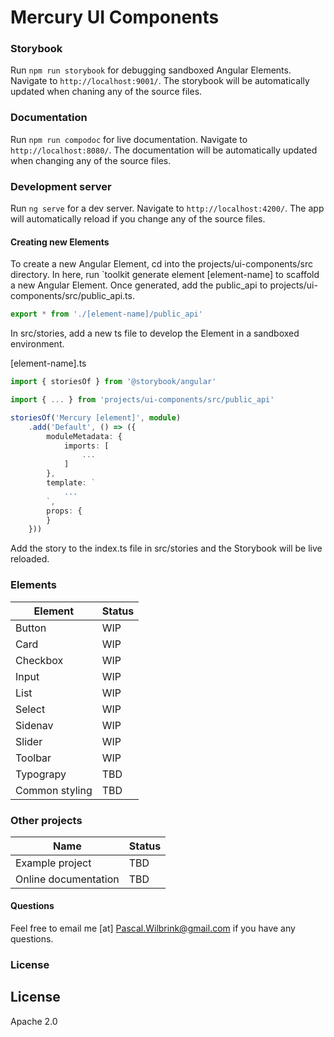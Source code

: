 # Mercury UI Components

### Storybook
Run `npm run storybook` for debugging sandboxed Angular Elements. Navigate to `http://localhost:9001/`. The storybook will be automatically updated when chaning any of the source files.

### Documentation
Run `npm run compodoc` for live documentation. Navigate to `http://localhost:8080/`. The documentation will be automatically updated when changing any of the source files.

### Development server
Run `ng serve` for a dev server. Navigate to `http://localhost:4200/`. The app will automatically reload if you change any of the source files.

#### Creating new Elements
To create a new Angular Element, cd into the projects/ui-components/src directory. In here, run `toolkit generate element [element-name] to scaffold a new Angular Element. Once generated, add the public_api to projects/ui-components/src/public_api.ts.

```ts
export * from './[element-name]/public_api'
```

In src/stories, add a new ts file to develop the Element in a sandboxed environment.

[element-name].ts
```ts
import { storiesOf } from '@storybook/angular'

import { ... } from 'projects/ui-components/src/public_api'

storiesOf('Mercury [element]', module)
    .add('Default', () => ({
        moduleMetadata: {
            imports: [
                ...
            ]
        },
        template: `
            ...
        `,
        props: {
        }
    }))
```

Add the story to the index.ts file in src/stories and the Storybook will be live reloaded.


### Elements
| Element               | Status    |
| ----------------------|-----------|
| Button                | WIP       |
| Card                  | WIP       |
| Checkbox              | WIP       |
| Input                 | WIP       |
| List                  | WIP       |
| Select                | WIP       |
| Sidenav               | WIP       |
| Slider                | WIP       |
| Toolbar               | WIP       |
| Typograpy             | TBD       |
| Common styling        | TBD       |

### Other projects
| Name                  | Status    |
|-----------------------|-----------|
| Example project       | TBD       |
| Online documentation  | TBD       |


#### Questions
Feel free to email me [at] Pascal.Wilbrink@gmail.com if you have any questions.

### License

License
----

Apache 2.0
